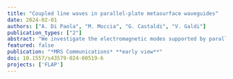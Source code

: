 ```yaml
---
title: "Coupled line waves in parallel-plate metasurface waveguides"
date: 2024-02-01
authors: ["A. Di Paola", "M. Moccia", "G. Castaldi", "V. Galdi"]
publication_types: ["2"]
abstract: "We investigate the electromagnetic modes supported by parallel-plate waveguides created by juxtaposing two planar metasurface junctions, focusing on specific parameter ranges where each junction sustains a line wave. We explore how these waves interact as the waveguide thickness changes, considering both purely reactive and non-Hermitian scenarios (incorporating gain/loss). Our findings suggest the potential to achieve tightly confined, quasi-one-dimensional modes, as well as exceptional points and intriguing transitions between waveguiding and radiative regimes. These findings hold promise for applications in fields ranging from nonlinear optics to sensing and imaging."
featured: false
publication: "*MRS Communications* **early view**"
doi: 10.1557/s43579-024-00519-6
projects: ['FLAP']
---
```

